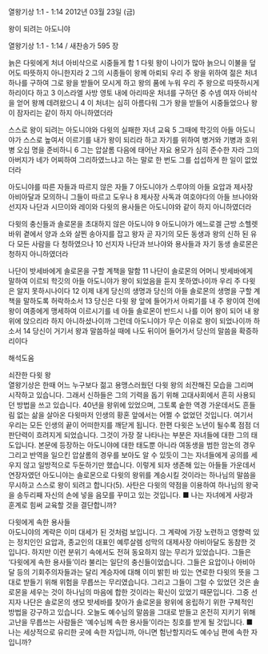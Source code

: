 열왕기상 1:1 - 1:14 
2012년 03월 23일 (금)

왕이 되려는 아도니야



열왕기상 1:1 - 1:14 / 새찬송가 595 장


늙은 다윗에게 처녀 아비삭으로 시중들게 함
1 다윗 왕이 나이가 많아 늙으니 이불을 덮어도 따뜻하지 아니한지라 2 그의 시종들이 왕께 아뢰되 우리 주 왕을 위하여 젊은 처녀 하나를 구하여 그로 왕을 받들어 모시게 하고 왕의 품에 누워 우리 주 왕으로 따뜻하시게 하리이다 하고 3 이스라엘 사방 영토 내에 아리따운 처녀를 구하던 중 수넴 여자 아비삭을 얻어 왕께 데려왔으니 4 이 처녀는 심히 아름다워 그가 왕을 받들어 시중들었으나 왕이 잠자리는 같이 하지 아니하였더라

스스로 왕이 되려는 아도니야와 다윗의 실패한 자녀 교육
5 그때에 학깃의 아들 아도니야가 스스로 높여서 이르기를 내가 왕이 되리라 하고 자기를 위하여 병거와 기병과 호위병 오십 명을 준비하니 6 그는 압살롬 다음에 태어난 자요 용모가 심히 준수한 자라 그의 아버지가 네가 어찌하여 그리하였느냐고 하는 말로 한 번도 그를 섭섭하게 한 일이 없었더라

아도니야를 따른 자들과 따르지 않은 자들
7 아도니야가 스루야의 아들 요압과 제사장 아비아달과 모의하니 그들이 따르고 도우나 8 제사장 사독과 여호야다의 아들 브나야와 선지자 나단과 시므이와 레이와 다윗의 용사들은 아도니야와 같이 하지 아니하였더라

다윗의 충신들과 솔로몬을 초대하지 않은 아도니야
9 아도니야가 에느로겔 근방 소헬렛 바위 곁에서 양과 소와 살찐 송아지를 잡고 왕자 곧 자기의 모든 동생과 왕의 신하 된 유다 모든 사람을 다 청하였으나 10 선지자 나단과 브나야와 용사들과 자기 동생 솔로몬은 청하지 아니하였더라

나단이 밧세바에게 솔로몬을 구할 계책을 말함
11 나단이 솔로몬의 어머니 밧세바에게 말하여 이르되 학깃의 아들 아도니야가 왕이 되었음을 듣지 못하였나이까 우리 주 다윗은 알지 못하시나이다 12 이제 내게 당신의 생명과 당신의 아들 솔로몬의 생명을 구할 계책을 말하도록 허락하소서 13 당신은 다윗 왕 앞에 들어가서 아뢰기를 내 주 왕이여 전에 왕이 여종에게 맹세하여 이르시기를 네 아들 솔로몬이 반드시 나를 이어 왕이 되어 내 왕위에 앉으리라 하지 아니하셨나이까 그런데 아도니야가 무슨 이유로 왕이 되었나이까 하소서 14 당신이 거기서 왕과 말씀하실 때에 나도 뒤이어 들어가서 당신의 말씀을 확증하리이다

해석도움





쇠잔한 다윗 왕  
열왕기상은 한때 어느 누구보다 젊고 용맹스러웠던 다윗 왕의 쇠잔해진 모습을 그리며 시작하고 있습니다. 그래서 신하들은 그의 기력을 돕기 위해 고대사회에서 흔히 사용되던 방법을 쓰고 있습니다. 40년을 왕위에 있었으며, 그토록 숱한 역경 가운데서도 흔들림 없는 삶을 살아온 다윗마저 인생의 황혼 앞에서는 어쩔 수 없었던 것입니다. 여기서 우리는 모든 인생의 끝이 어떠한지를 깨닫게 됩니다. 한편 다윗은 노년이 될수록 점점 더 판단력이 흐려지게 되었습니다. 그것이 가장 잘 나타나는 부분은 자녀들에 대한 그의 태도입니다. 본문에 등장하는 아도니야에 대한 태도뿐 아니라 여동생을 범한 암논의 경우 그리고 반역을 일으킨 압살롬의 경우를 보아도 알 수 있듯이 그는 자녀들에게 공의를 세우지 않고 일방적으로 두둔하기만 했습니다. 이렇게 되자 생존해 있는 아들들 가운데서 연장자였던 아도니야는 솔로몬으로 다윗의 왕위를 계승시킬 것이라는 하나님의 말씀을 무시하고 스스로 왕이 되려고 합니다(5). 사탄은 다윗의 약점을 이용하여 하나님의 왕국을 송두리째 자신의 손에 넣을 음모를 꾸미고 있는 것입니다.
■ 나는 자녀에게 사랑과 훈계로 힘써 교육할 것을 결단합니까?

다윗에게 속한 용사들  
아도니야의 계략은 이미 대세가 된 것처럼 보입니다. 그 계략에 가장 노련하고 영향력 있는 정치인인 요압과, 종교인의 대표인 예루살렘 성막의 대제사장 아비아달도 동참한 것입니다. 하지만 이런 분위기 속에서도 전혀 동요하지 않는 무리가 있었습니다. 그들은 ‘다윗에게 속한 용사들’이라 불리는 일단의 충신들이었습니다. 그들은 요압이나 아비아달 등의 기회주의자들과는 달리 계승자에 대해 이미 밝힌 바 있는 연로한 다윗의 뜻을 그대로 받들기 위해 위험을 무릅쓰는 무리였습니다. 그리고 그들이 그럴 수 있었던 것은 솔로몬을 세우는 것이 하나님의 마음에 합한 것이라는 확신이 있었기 때문입니다. 그중 선지자 나단은 솔로몬의 생모 밧세바를 찾아가 솔로몬을 왕위에 옹립하기 위한 구체적인 방법을 강구하고 있습니다. 오늘도 예수님의 말씀을 그대로 받들고 온전히 지키기 위해 고난을 무릅쓰는 사람들은 ‘예수님께 속한 용사들’이라는 칭호를 받게 될 것입니다.
■ 나는 세상적으로 유리한 곳에 속한 자입니까, 아니면 험난할지라도 예수님 편에 속한 자입니까?